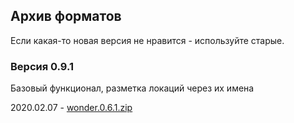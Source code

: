 ## Архив форматов

Если какая-то новая версия не нравится - используйте старые.

### Версия 0.9.1 
Базовый функционал, разметка локаций через их имена

2020.02.07 - [wonder.0.6.1.zip](../format/pack/wonder.0.6.1.zip)
